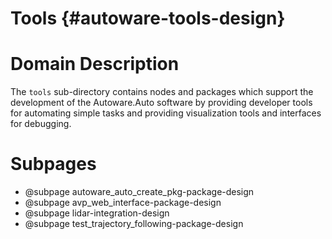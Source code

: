 Tools {#autoware-tools-design}
=====

# Domain Description

The `tools` sub-directory contains nodes and packages which support the development of the 
Autoware.Auto software by providing developer tools for automating simple tasks and providing 
visualization tools and interfaces for debugging.

# Subpages

- @subpage autoware_auto_create_pkg-package-design
- @subpage avp_web_interface-package-design
- @subpage lidar-integration-design
- @subpage test_trajectory_following-package-design